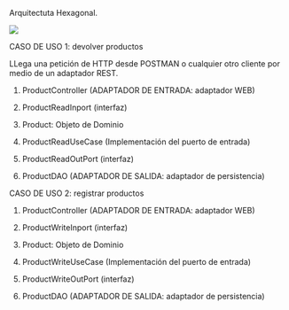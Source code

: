 Arquitectuta Hexagonal.

![](D:\workspace\AMARIS\hexagonal-architecture-features\hex.png)


CASO DE USO 1: devolver productos


LLega una petición de HTTP desde POSTMAN o cualquier otro cliente por medio de un adaptador REST.

1. ProductController (ADAPTADOR DE ENTRADA: adaptador WEB)
2. ProductReadInport (interfaz)


3. Product: Objeto de Dominio
4. ProductReadUseCase (Implementación del puerto de entrada)


5. ProductReadOutPort (interfaz)
6. ProductDAO (ADAPTADOR DE SALIDA: adaptador de persistencia)


CASO DE USO 2: registrar productos

1. ProductController (ADAPTADOR DE ENTRADA: adaptador WEB)
2. ProductWriteInport (interfaz)


3. Product: Objeto de Dominio
4. ProductWriteUseCase (Implementación del puerto de entrada)


5. ProductWriteOutPort (interfaz)
6. ProductDAO (ADAPTADOR DE SALIDA: adaptador de persistencia)